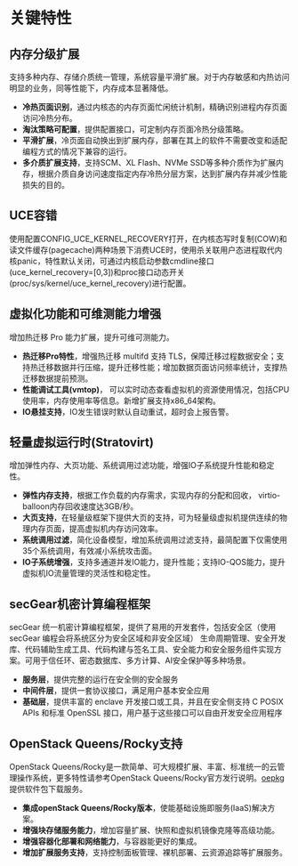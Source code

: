 # 关键特性


## 内存分级扩展
支持多种内存、存储介质统一管理，系统容量平滑扩展。对于内存敏感和内热访问明显的业务，同等性能下，内存成本显著降低。

-  **冷热页面识别**，通过内核态的内存页面忙闲统计机制，精确识别进程内存页面访问冷热分布。
-  **淘汰策略可配置**，提供配置接口，可定制内存页面冷热分级策略。
-  **平滑扩展**，冷页面自动换出到扩展内存，部署在其上的软件不需要改变和适配编程方式的情况下兼容的运行。
-  **多介质扩展支持**，支持SCM、XL Flash、NVMe SSD等多种介质作为扩展内存，根据介质自身访问速度指定内存冷热分层方案，达到扩展内存并减少性能损失的目的。

## UCE容错
使用配置CONFIG_UCE_KERNEL_RECOVERY打开，在内核态写时复制(COW)和读文件缓存(pagecache)两种场景下消费UCE时，使用杀关联用户态进程取代内核panic，特性默认关闭，可通过内核启动参数cmdline接口(uce_kernel_recovery=[0,3])和proc接口动态开关(proc/sys/kernel/uce_kernel_recovery)进行配置。

## 虚拟化功能和可维测能力增强
增加热迁移 Pro 能力扩展，提升可维可测能力。

-  **热迁移Pro特性**，增强热迁移 multifd 支持 TLS，保障迁移过程数据安全；支持热迁移数据并行压缩，提升迁移性能；增加数据页面访问频率统计，支撑热迁移数据提前预测。
-  **性能调试工具(vmtop)**， 可以实时动态查看虚拟机的资源使用情况，包括CPU使用率，内存使用率等信息。新增扩展支持x86_64架构。
-  **IO悬挂支持**，IO发生错误时默认自动重试，超时会上报告警。


## 轻量虚拟运行时(Stratovirt)
增加弹性内存、大页功能、系统调用过滤功能，增强IO子系统提升性能和稳定性。

-  **弹性内存支持**，根据工作负载的内存需求，实现内存的分配和回收， virtio-balloon内存回收速度达3GB/秒。
-  **大页支持**，在轻量级框架下提供大页的支持，可为轻量级虚拟机提供连续的物理内存页面，提高虚拟机内存访问效率。
-  **系统调用过滤**，简化设备模型，增加系统调用过滤支持，最简配置下仅需使用35个系统调用，有效减小系统攻击面。
-  **IO子系统增强**，支持多通道并发IO能力，提升性能；支持IO-QOS能力，提升虚拟机IO流量管理的灵活性和稳定性。

## secGear机密计算编程框架
secGear 统一机密计算编程框架，提供了易用的开发套件，包括安全区（使用 secGear 编程会将系统区分为安全区域和非安全区域） 生命周期管理、安全开发库、代码辅助生成工具、代码构建与签名工具、安全能力和安全服务组件实现方案。可用于信任环、密态数据库、多方计算、AI安全保护等多种场景。

-  **服务层**，提供完整的运行在安全侧的安全服务
-  **中间件层**，提供一套协议接口，满足用户基本安全应用
-  **基础层**，提供丰富的 enclave 开发接口或工具，并且在安全侧支持 C POSIX APIs 和标准 OpenSSL 接口，用户基于这些接口可以自由开发安全应用程序 

## OpenStack Queens/Rocky支持
OpenStack Queens/Rocky是一款简单、可大规模扩展、丰富、标准统一的云管理操作系统，更多特性请参考OpenStack Queens/Rocky官方发行说明。[oepkg](https://repo.oepkgs.net/openEuler/rpm/openEuler-20.03-LTS-SP2/budding-openeuler/openstack/)提供软件包下载服务。

-  **集成openStack Queens/Rocky版本**，使能基础设施即服务(IaaS)解决方案。
-  **增强块存储服务能力**，增加容量扩展、快照和虚拟机镜像克隆等高级功能。
-  **增强容器化部署和网络能力**，与容器能更好的集成。
-  **增加扩展服务支持**，支持控制面板管理、裸机部署、云资源追踪等扩展服务。 
